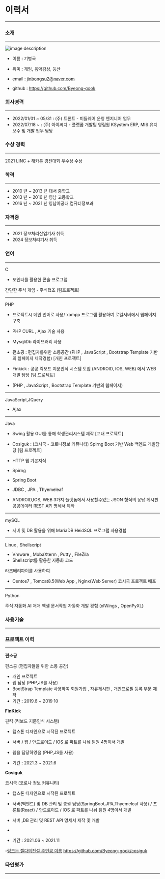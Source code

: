 # 이력서
___

### 소개
___

![image description](https://user-images.githubusercontent.com/67180384/124925451-69560400-e037-11eb-97d0-a3955c8dec30.jpg)


- 이름 : 기병국

- 취미 : 게임, 음악감상, 등산

- email : jinbongsu2@naver.com

- github : https://github.com/Byeong-gook

### 회사경력
___
- 2022/01/01 ~ 05/31 : (주) 트론트 - 미들웨어 운영 엔지니어 업무
- 2022/07/18 ~ : (주) 아이씨디 - 플랫폼 개발팀 영림원 KSystem ERP, MIS 유지보수 및 개발 업무 담당

### 수상 경력
___

2021 LINC + 해카톤 경진대회 우수상 수상

### 학력
___

- 2010 년 ~ 2013 년 대서 중학교
- 2013 년 ~ 2016 년 영남 고등학교
- 2016 년 ~ 2021 년 영남이공대 컴퓨터정보과

### 자격증
___
- 2021 정보처리산업기사 취득
- 2024 정보처리기사 취득

### 언어
___

C
- 포인터를 활용한 콘솔 프로그램

간단한 주식 게임 - 주식했조 (팀프로젝트)

___

PHP

- 프로젝트시 메인 언어로 사용/ xampp 프로그램 활용하여 로컬서버에서 웹페이지 구축
- PHP CURL , Ajax 기술 사용

- MysqliDb 라이브러리 사용

- 편소공 : 편집자를위한 소통공간 (PHP , JavaScript , Bootstrap Template 기반의 웹페이지 제작경험) [개인 프로젝트]
- Finkick : 공공 킥보드 지문인식 시스템 도입 (ANDROID, IOS, WEB) 에서 WEB 개발 담당  [팀 프로젝트]
- (PHP , JavaScript , Bootstrap Template 기반의 웹페이지) 

___

JavaScript,JQuery

- Ajax
___

Java

- Swing 활용 GUI를 통해 학생관리시스템 제작 [교내 프로젝트]
- Cosiguk : (코시국 - 코로나정보 커뮤니티) Spirng Boot 기반 Web 백엔드 개발담당 [팀 프로젝트]

- HTTP 웹 기본지식

- Spirng  
- Spring Boot 
- JDBC , JPA , Thyemeleaf 
- ANDROID,IOS, WEB 3가지 플랫폼에서 사용할수있는 JSON 형식의 응답 게시판 공공데이터 REST API 명세서 제작

___

mySQL

- 서버 및 DB 활용을 위해 MariaDB HeidSQL 프로그램 사용경험
___

Linux , Shellscript

- Vmware , MobaXterm , Putty , FileZila
- Shellscript를 활용한 자동화 코드

라즈베리파이를 사용하여
- Centos7 , Tomcat8.5(Web App , Nginx(Web Server) 코시국 프로젝트 배포

___

Python

주식 자동화 AI 매매 
엑셀 문서작업 자동화 개발 경험 (xlWings , OpenPyXL) 

### 사용기술

___

### 프로젝트 이력

___

**편소공**

편소공 (편집자들을 위한 소통 공간)

 - 개인 프로젝트
 - 웹 담당 (PHP,JS를 사용)
 - BootStrap Template 사용하여 회원가입 , 자유게시판 , 개인프로필 등록 부문 제작 
 - 기간 : 2019.6 ~ 2019 10

**FinKick**

핀킥 (킥보드 지문인식 시스템)



- 캡스톤 디자인으로 시작된 프로젝트

- 서버 / 웹 / 안드로이드 / IOS 로 파트를 나눠 팀원 4명이서 개발

- 웹을 담당하였음 (PHP,JS를 사용)

- 기간 : 2021.3 ~ 2021.6

**Cosiguk**

코시국 (코로나 정보 커뮤니티)

- 캡스톤 디자인으로 시작된 프로젝트

- 서버(백엔드) 및 DB 관리 및 총괄 담당(SpringBoot,JPA,Thyemeleaf 사용) / 프론트(React) / 안드로이드 / IOS 로 파트를 나눠 팀원 4명이서 개발

- 서버 ,DB 관리 및 REST API 명세서 제작 및 개발
- 
- 기간 : 2021.06 ~ 2021.11

-[링크는 젤다의전설 주인공 이름](http://zeldahagoshipda.com)
https://github.com/Byeong-gook/cosiguk

### 타인평가

___










